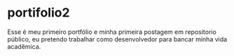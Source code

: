 # portifolio2
Esse é meu primeiro portfólio e minha primeira postagem em repositorio  público, eu pretendo trabalhar como desenvolvedor para bancar minha vida acadêmica.
